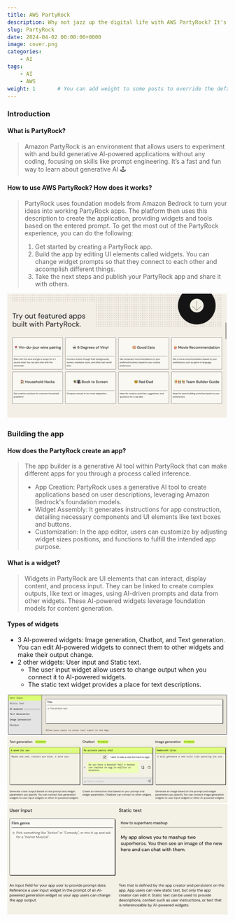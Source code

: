 ```yaml
---
title: AWS PartyRock
description: Why not jazz up the digital life with AWS PartyRock? It's ur no-code gateway to crafting AI apps, minus headahce 💽
slug: PartyRock
date: 2024-04-02 00:00:00+0000
image: cover.png
categories:
    - AI
tags:
    - AI
    - AWS
weight: 1       # You can add weight to some posts to override the default sorting (date descending)
---
```


### Introduction
#### What is PartyRock?
> Amazon PartyRock is an environment that allows users to experiment with and build
> generative AI-powered applications without any coding, focusing on skills like 
> prompt engineering. It’s a fast and fun way to learn about generative AI 🕹️

#### How to use AWS PartyRock?  How does it works?
> PartyRock uses foundation models from Amazon Bedrock to turn your ideas into 
> working PartyRock apps. The platform then uses this description to create the 
> application, providing widgets and tools based on the entered prompt.
> To get the most out of the PartyRock experience, you can do the following:
> 1. Get started by creating a PartyRock app. 
> 2. Build the app by editing UI elements called widgets. You can change widget 
> prompts so that they connect to each other and accomplish different things.
> 3. Take the next steps and publish your PartyRock app and share it with others.

![apps example](1.png)

### Building the app
#### How does the PartyRock create an app?
> The app builder is a generative AI tool within PartyRock that can make different 
> apps for you through a process called inference. 
> * App Creation: PartyRock uses a generative AI tool to create applications based 
> on user descriptions, leveraging Amazon Bedrock's foundation models.
> * Widget Assembly: It generates instructions for app construction, detailing 
> necessary components and UI elements like text boxes and buttons.
> * Customization: In the app editor, users can customize by adjusting widget sizes
> positions, and functions to fulfill the intended app purpose.

#### What is a widget?
> Widgets in PartyRock are UI elements that can interact, display content, and 
> process input. They can be linked to create complex outputs, like text or images,
> using AI-driven prompts and data from other widgets. These AI-powered widgets 
> leverage foundation models for content generation.

#### Types of widgets
* 3 AI-powered widgets: Image generation, Chatbot, and Text generation. 
    You can edit AI-powered widgets to connect them to other widgets and make their output change.
* 2 other widgets: User input and Static text. 
  * The user input widget allow users to change output when you connect it to     AI-powered widgets. 
  * The static text widget provides a place for text descriptions.

![widgets](2.png)
![AI-powered widgets](3.png)
![2 other widgets](4.png)

